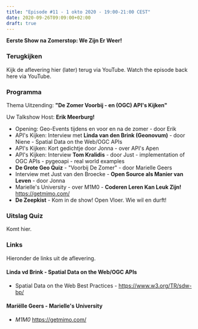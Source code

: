 ```yaml
---
title: "Episode #11 - 1 okto 2020 - 19:00-21:00 CEST"
date: 2020-09-26T09:09:00+02:00
draft: true
---
```


__Eerste Show na Zomerstop: We Zijn Er Weer!__  

### Terugkijken
Kijk de aflevering hier (later) terug via YouTube. Watch the episode back here via YouTube.

### Programma

Thema Uitzending: __"De Zomer Voorbij - en (OGC) API's Kijken"__ 

Uw Talkshow Host: __Erik Meerburg!__

- Opening: Geo-Events tijdens en voor en na de zomer - door Erik
- API's Kijken: Interview met __Linda van den Brink (Geonovum)__  - door Niene - Spatial Data on the Web/OGC APIs
- API's Kijken: Kort gedichtje door Jonna - over API's Apen 
- API's Kijken: Interview __Tom Kralidis__ - door Just - implementation of OGC APIs - pygeoapi - real world examples
- __De Grote Geo Quiz__ - "Voorbij De Zomer" - door Marielle Geers
- Interview met Just van den Broecke - __Open Source als Manier van Leven__ - door Jonna
- Marielle's University  - over M1M0 - __Coderen Leren Kan Leuk Zijn!__ https://getmimo.com/
- __De Zeepkist__ - Kom in de show! Open Vloer. Wie wil en durft!

### Uitslag Quiz

Komt hier.

### Links

Hieronder de links uit de aflevering.

#### Linda vd Brink - Spatial Data on the Web/OGC APIs

* Spatial Data on the Web Best Practices - https://www.w3.org/TR/sdw-bp/

#### Mariëlle Geers - Marielle's University

* _M1M0_  https://getmimo.com/

